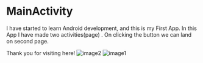 # MainActivity

I have started to learn Android development, and this is my First App.
In this App I have made two activities(page) . On clicking the button we can land on second page.

Thank you for visiting here! 
![image2](https://user-images.githubusercontent.com/76896114/174475997-a835f86c-33dc-4513-96ab-4442587c73d4.jpeg)
![image1](https://user-images.githubusercontent.com/76896114/174476014-60e91f6c-f345-4aae-b43b-8e09909622d6.jpeg)

